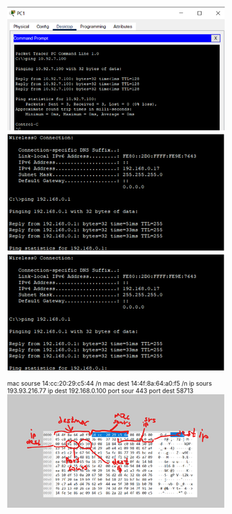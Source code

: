 ![alt text](/m1/task3.1/screenshots/1.png "Описание будет тут")
![alt text](/m1/task3.1/screenshots/2.png "Описание будет тут")
![alt text](/m1/task3.1/screenshots/3.png "Описание будет тут")

mac sourse 14:cc:20:29:c5:44 /n
mac dest 14:4f:8a:64:a0:f5 /n
ip sours 193.93.216.77
ip dest 192.168.0.100
port sour 443
port dest 58713
![alt text](/m1/task3.1/screenshots/4w.png "Описание будет тут")
